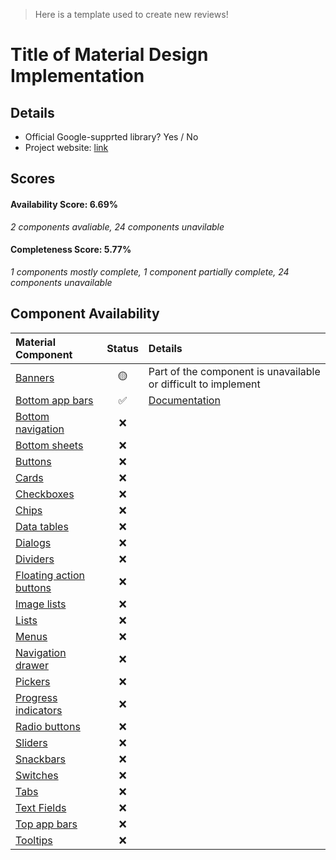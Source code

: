 > Here is a template used to create new reviews!

# Title of Material Design Implementation

## Details

- Official Google-supprted library? Yes / No
- Project website: [link](https://google.com)

## Scores
#### Availability Score: 6.69%

_2 components avaliable, 24 components unavilable_

#### Completeness Score: 5.77%

_1 components mostly complete, 1 component partially complete, 24 components unavailable_

## Component Availability

| Material Component | Status | Details |
| :---               | :---:  |:--      |
|[Banners](https://material.io/components/banners)|🟡| Part of the component is unavailable or difficult to implement|
|[Bottom app bars](https://material.io/components/app-bars-bottom)|✅| [Documentation](https://google.com)|
|[Bottom navigation](https://material.io/components/bottom-navigation)|❌|
|[Bottom sheets](https://material.io/components/sheets-bottom)|❌|
|[Buttons](https://material.io/components/buttons)|❌|
|[Cards](https://material.io/components/cards)|❌|
|[Checkboxes](https://material.io/components/selection-controls#checkboxes)|❌|
|[Chips](https://material.io/components/chips)|❌|
|[Data tables](https://material.io/components/data-tables)|❌|
|[Dialogs](https://material.io/components/dialogs)|❌|
|[Dividers](https://material.io/components/dividers)|❌|
|[Floating action buttons](https://material.io/components/buttons-floating-action-button)|❌|
|[Image lists](https://material.io/components/image-lists)|❌|
|[Lists](https://material.io/components/lists)|❌|
|[Menus](https://material.io/components/menus)|❌|
|[Navigation drawer](https://material.io/components/navigation-drawer)|❌|
|[Pickers](https://material.io/components/pickers)|❌|
|[Progress indicators](https://material.io/components/progress-indicators)|❌|
|[Radio buttons](https://material.io/components/selection-controls#radio-buttons)|❌|
|[Sliders](https://material.io/components/sliders)|❌|
|[Snackbars](https://material.io/components/snackbars)|❌|
|[Switches](https://material.io/components/selection-controls#switches)|❌|
|[Tabs](https://material.io/components/tabs)|❌|
|[Text Fields](https://material.io/components/text-fields)|❌|
|[Top app bars](https://material.io/components/app-bars-top)|❌|
|[Tooltips](https://material.io/components/tooltips)|❌|
